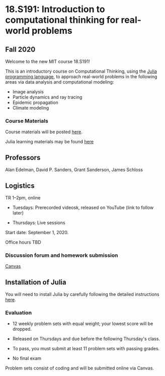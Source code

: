# 18.S191: Introduction to computational thinking for real-world problems

## Fall 2020

Welcome to the new MIT course 18.S191!

This is an introductory course on Computational Thinking, using the [Julia programming language](www.julialang.org), to approach real-world problems in the following areas via data analysis and computational modeling:

- Image analysis
- Particle dynamics and ray tracing
- Epidemic propagation
- Climate modeling


### Course Materials
Course materials will be posted [here](syllabus.md).

Julia learning materials may be found [here](www.julialang.org/learning)

<!-- 

Please help edit the automatically-generated subtitles in the [lecture transcripts](https://drive.google.com/drive/folders/1ekXz8x78qnq3G-_MhOh6CYgFDbL2G6Vz)!
If you do so, please add punctuation, and please change the colour of the part you edited to a colour other than black, and different from the previous and next sections. -->

## Professors
Alan Edelman, David P. Sanders, Grant Sanderson, James Schloss

## Logistics
TR 1&ndash;2pm, online

- Tuesdays: Prerecorded videosk, released on YouTube (link to follow later)

- Thursdays: Live sessions

Start date: September 1, 2020.


Office hours TBD



### Discussion forum and homework submission
[Canvas](https://canvas.mit.edu/courses/5637)

## Installation of Julia
You will need to install Julia by carefully following the detailed instructions [here](https://github.com/mitmath/18S191/blob/master/homework/homework00/Installing%20Julia%20%2B%20Pluto.md).



### Evaluation

*   12 weekly problem sets with equal weight; your lowest score will be dropped. 

*   Released on Thursdays and due before the following Thursday's class.

*   To pass, you must submit at least 11 problem sets with passing grades. 

*   No final exam

Problem sets consist of coding and will be submitted online via Canvas.

